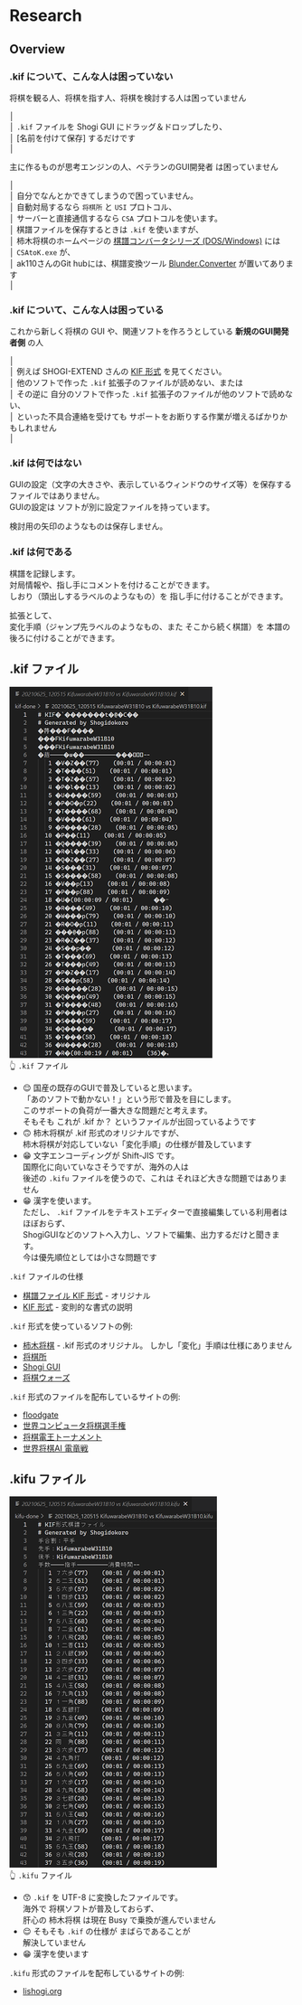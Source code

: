 # Research

## Overview

### .kif について、こんな人は困っていない

将棋を観る人、将棋を指す人、将棋を検討する人は困っていません  

│  
│ `.kif` ファイルを Shogi GUI にドラッグ＆ドロップしたり、  
│ [名前を付けて保存] するだけです  
│  

主に作るものが思考エンジンの人、ベテランのGUI開発者 は困っていません  

│  
│ 自分でなんとかできてしまうので困っていません。  
│ 自動対局するなら `将棋所` と `USI` プロトコル、  
│ サーバーと直接通信するなら `CSA` プロトコルを使います。  
│ 棋譜ファイルを保存するときは `.kif` を使いますが、  
│ 柿木将棋のホームページの [棋譜コンバータシリーズ (DOS/Windows)](http://kakinoki.o.oo7.jp/) には  
│ `CSAtoK.exe` が、  
│ ak110さんのGit hubには、棋譜変換ツール [Blunder.Converter](https://github.com/ak110/Blunder.Converter) が置いてあります  
│  

### .kif について、こんな人は困っている

これから新しく将棋の GUI や、関連ソフトを作ろうとしている **新規のGUI開発者側** の人  

│  
│ 例えば SHOGI-EXTEND さんの [KIF 形式](https://www.shogi-extend.com/adapter/description) を見てください。  
│ 他のソフトで作った `.kif` 拡張子のファイルが読めない、または  
│ その逆に 自分のソフトで作った `.kif` 拡張子のファイルが他のソフトで読めない、  
│ といった不具合連絡を受けても サポートをお断りする作業が増えるばかりかもしれません  
│  

### .kif は何ではない

GUIの設定（文字の大きさや、表示しているウィンドウのサイズ等）を保存するファイルではありません。  
GUIの設定は ソフトが別に設定ファイルを持っています。  

検討用の矢印のようなものは保存しません。  

### .kif は何である

棋譜を記録します。  
対局情報や、指し手にコメントを付けることができます。  
しおり（頭出しするラベルのようなもの）を 指し手に付けることができます。  

拡張として、  
変化手順（ジャンプ先ラベルのようなもの、また そこから続く棋譜）を 本譜の後ろに付けることができます。  

## .kif ファイル

![20210929shogi7-kif.png](../docs/img/20210929shogi7-kif-50per.png)  
👆 `.kif` ファイル  

* 😌 国産の既存のGUIで普及していると思います。  
  「あのソフトで動かない！」という形で普及を目にします。  
  このサポートの負荷が一番大きな問題だと考えます。  
  そもそも これが .kif か？ というファイルが出回っているようです
* 🙃 柿木将棋が .kif 形式のオリジナルですが、  
  柿木将棋が対応していない「変化手順」の仕様が普及しています  
* 😁 文字エンコーディングが Shift-JIS です。  
  国際化に向いていなさそうですが、海外の人は  
  後述の `.kifu` ファイルを使うので、これは それほど大きな問題ではありません
* 😁 漢字を使います。  
  ただし、 `.kif` ファイルをテキストエディターで直接編集している利用者はほぼおらず、  
  ShogiGUIなどのソフトへ入力し、ソフトで編集、出力するだけと聞きます。  
  今は優先順位としては小さな問題です

`.kif` ファイルの仕様

* [棋譜ファイル KIF 形式](http://kakinoki.o.oo7.jp/kif_format.html) - オリジナル
* [KIF 形式](https://www.shogi-extend.com/adapter/description) - 変則的な書式の説明

`.kif` 形式を使っているソフトの例:  

* [柿木将棋](http://kakinoki.o.oo7.jp/) - .kif 形式のオリジナル。 しかし「変化」手順は仕様にありません
* [将棋所](http://shogidokoro.starfree.jp/)
* [Shogi GUI](http://shogigui.siganus.com/)
* [将棋ウォーズ](https://shogiwars.heroz.jp/?locale=ja)

`.kif` 形式のファイルを配布しているサイトの例:  

* [floodgate](http://wdoor.c.u-tokyo.ac.jp/shogi/floodgate.html)
* [世界コンピュータ将棋選手権](http://www2.computer-shogi.org/)
* [将棋電王トーナメント](https://denou.jp/tournament2017/)
* [世界将棋AI 電竜戦](https://denryu-sen.jp/)

## .kifu ファイル

![20210929shogi8-kifu.png](../docs/img/20210929shogi8-kifu-50per.png)  
👆 `.kifu` ファイル  

* 😙 `.kif` を UTF-8 に変換したファイルです。  
  海外で 将棋ソフトが普及しておらず、  
  肝心の 柿木将棋 は現在 Busy で乗換が進んでいません
* 😌 そもそも `.kif` の仕様が まばらであることが  
  解決していません
* 😁 漢字を使います

`.kifu` 形式のファイルを配布しているサイトの例:  

* [lishogi.org](https://lishogi.org/)  
